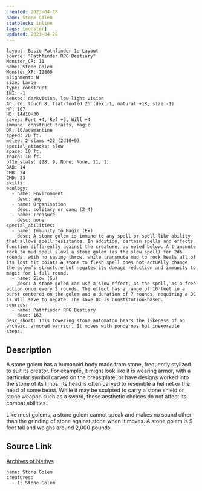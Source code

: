 ```yaml
---
created: 2023-04-28
name: Stone Golem
statblock: inline
tags: [monster]
updated: 2023-04-28
---
```

```statblock
layout: Basic Pathfinder 1e Layout
source: "Pathfinder RPG Bestiary"
Monster_CR: 11
name: Stone Golem
Monster_XP: 12800
alignment: N
size: Large
type: construct
INI: -1
senses: darkvision, low-light vision
AC: 26, touch 8, flat-footed 26 (dex -1, natural +18, size -1)
HP: 107
HD: 14d10+30
saves: Fort +4, Ref +3, Will +4
immune: construct traits, magic
DR: 10/adamantine
speed: 20 ft.
melee: 2 slams +22 (2d10+9)
special_attacks: slow
space: 10 ft.
reach: 10 ft.
pf1e_stats: [28, 9, None, None, 11, 1]
BAB: 14
CMB: 24
CMD: 33
skills: 
ecology:
  - name: Environment
    desc: any
  - name: Organisation
    desc: solitary or gang (2-4)
  - name: Treasure
    desc: none
special_abilities:
  - name: Immunity to Magic (Ex)
    desc: A stone golem is immune to any spell or spell-like ability that allows spell resistance. In addition, certain spells and effects function differently against the creature, as noted below. A transmute rock to mud spell slows a stone golem (as the slow spell) for 2d6 rounds, with no saving throw, while transmute mud to rock heals all of its lost hit points.A stone to flesh spell does not actually change the golem’s structure but negates its damage reduction and immunity to magic for 1 full round.
  - name: Slow (Su)
    desc: A stone golem can use a slow effect, as the spell, as a free action once every 2 rounds. The effect has a range of 10 feet in a burst centered on the golem and a duration of 7 rounds, requiring a DC 17 Will save to negate. The save DC is Constitution-based.
sources:
  - name: Pathfinder RPG Bestiary
    desc: 163
desc_short: This towering stone automaton bears the likeness of an archaic, armored warrior. It moves with ponderous but inexorable steps.
```
## Description
A stone golem has a humanoid body made from stone, frequently stylized to suit its creator. For example, it might look like it is wearing armor, with a particular symbol carved on the breastplate, or have designs worked into the stone of its limbs. Its head is often carved to resemble a helmet or the head of some beast. While it may be sculpted to carry a stone shield or stone weapon such as a sword, these aesthetic choices do not affect its combat abilities.

Like most golems, a stone golem cannot speak and makes no sound other than the grinding of stone against stone when it moves. A stone golem is 9 feet tall and weighs around 2,000 pounds.
## Source Link
[Archives of Nethys](https://aonprd.com/MonsterDisplay.aspx?ItemName=Stone%20Golem)
```encounter-table
name: Stone Golem
creatures:
  - 1: Stone Golem
```

